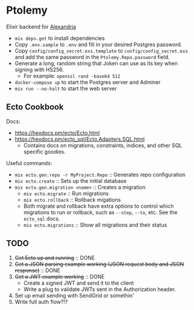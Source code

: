 # Ptolemy

Elixir backend for [Alexandria](https://github.com/JDSeiler/alexandria)

- `mix deps.get` to install dependencies
- Copy `.env.sample` to `.env` and fill in your desired Postgres password.
- Copy `config/config_secret.exs.template` to `config/config_secret.exs` and
  add the same password in the `Ptolemy.Repo.password` field.
- Generate a long, random string that Joken can use as its key when signing with HS256.
  - For example: `openssl rand -base64 512`
- `docker-compose up` to start the Postgres server and Adminer
- `mix run --no-halt` to start the web server

## Ecto Cookbook
Docs: 
- https://hexdocs.pm/ecto/Ecto.html
- https://hexdocs.pm/ecto_sql/Ecto.Adapters.SQL.html
    - Contains docs on migrations, constraints, indices, and other SQL
      specific goodies.

Useful commands:
- `mix ecto.gen.repo -r MyProject.Repo` :: Generates repo configuration
- `mix ecto.create` :: Sets up the initial database
- `mix ecto.gen.migration <name>` :: Creates a migration
    - `mix ecto.migrate` :: Run migrations
    - `mix ecto.rollback` :: Rollback migations
    - Both migrate and rollback have extra options to control which migrations to
      run or rollback, such as `--step`, `--to`, etc. See the `ecto_sql` docs.
    - `mix ecto.migrations` :: Show all migrations and their status

## TODO

1. ~~Get Ecto up and running~~ :: DONE
2. ~~Get a JSON parsing example working (JSON request body and JSON response)~~ :: DONE
3. ~~Get a JWT example working~~ :: DONE
    - Create a signed JWT and send it to the client
    - Write a plug to validate JWTs sent in the Authorization header.
4. Set up email sending with SendGrid or somethin'
5. Write full auth flow?!?